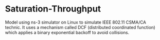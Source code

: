 # Saturation-Throughput
Model using ns-3 simulator on Linux to simulate IEEE 802.11 CSMA/CA technic. It uses a mechanism called DCF (distributed coordinated function) which applies a binary exponential backoff to avoid collisions.
